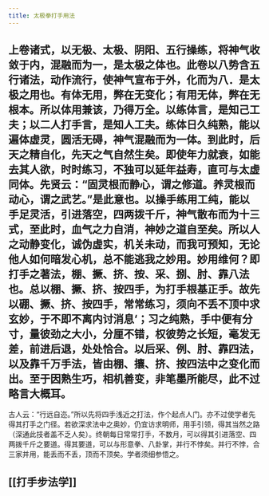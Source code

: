 ```yaml
---
title: 太极拳打手用法
---
```


## 上卷诸式，以无极、太极、阴阳、五行操练，将神气收敛于内，混融而为一，是太极之体也。此卷以八势含五行诸法，动作流行，使神气宣布于外，化而为八．是太极之用也。有体无用，弊在无变化；有用无体，弊在无根本。所以体用兼该，乃得万全。以练体言，是知己工夫；以二人打手言，是知人工夫。练体日久纯熟，能以遍体虚灵，圆活无碍，神气混融而为一体。到此时，后天之精自化，先天之气自然生矣。即使年力就衰，如能去其人欲，时时练习，不独可以延年益寿，直可与太虚同体。先贤云：“固灵根而静心，谓之修道。养灵根而动心，谓之武艺。”是此意也。以操手练用工纯，能以手足灵活，引进落空，四两拨千斤，神气散布而为十三式，至此时，血气之力自消，神妙之道自至矣。所以人之动静变化，诚伪虚实，机关未动，而我可预知，无论他人如何暗发心机，总不能逃我之妙用。妙用维何？即打手之著法，棚、撅、挤、按、采、捌、肘、靠八法也。总以棚、撅、挤、按四手，为打手根基正手。故先以硼、撅、挤、按四手，常常练习，须向不丢不顶中求玄妙，于不即不离内讨消息‘；习之纯熟，手中便有分寸，量彼劲之大小，分厘不错，权彼势之长短，毫发无差，前进后退，处处恰合。以后采、例、肘、靠四法，以及靠千万手法，皆由棚、攘、挤、按四法中之变化而出。至于因熟生巧，相机善变，非笔墨所能尽，此不过略言大概耳。
古人云：“行远自迩。”所以先将四手浅近之打法，作个起点人门。亦不过使学者先得其打手之门径。若欲深求法中之奥妙，仍宜访求明师，用手引领，得其当然之路（深通此技者盖不乏人矣）。终朝每日常常打手，不数月，可以得其引进落空、四两拨千斤之要道。得其要道，可以与形意拳、八卦掌，并行不悖矣。并行不悖，合三家并用，能丢而不丢，顶而不顶矣。学者须细参悟之。
## [[打手步法学]]
##
